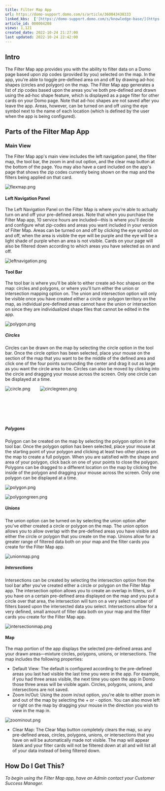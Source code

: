 ```yaml
---
title: Filter Map App
url: https://domo-support.domo.com/s/article/360043438333
linked_kbs:  ['[https://domo-support.domo.com/s/knowledge-base/](https://domo-support.domo.com/s/knowledge-base/)', '[https://domo-support.domo.com/s/](https://domo-support.domo.com/s/)', '[https://domo-support.domo.com/s/topic/0TO5w000000ZampGAC](https://domo-support.domo.com/s/topic/0TO5w000000ZampGAC)', '[https://domo-support.domo.com/s/topic/0TO5w000000Zan9GAC](https://domo-support.domo.com/s/topic/0TO5w000000Zan9GAC)', '[https://domo-support.domo.com/s/article/360043438333](https://domo-support.domo.com/s/article/360043438333)', '[https://domo-support.domo.com/s/topic/0TO5w000000Zan9GAC/available-apps](https://domo-support.domo.com/s/topic/0TO5w000000Zan9GAC/available-apps)', '[https://domo-support.domo.com/s/article/360043429933](https://domo-support.domo.com/s/article/360043429933)', '[https://domo-support.domo.com/s/article/360043429953](https://domo-support.domo.com/s/article/360043429953)', '[https://domo-support.domo.com/s/article/360042925494](https://domo-support.domo.com/s/article/360042925494)', '[https://domo-support.domo.com/s/article/360043429913](https://domo-support.domo.com/s/article/360043429913)', '[https://domo-support.domo.com/s/article/4408174643607](https://domo-support.domo.com/s/article/4408174643607)', '[https://domo-support.domo.com/s/login/](https://domo-support.domo.com/s/login/)']
article_id: 000004208
views: 1,121
created_date: 2022-10-24 21:27:00
last updated: 2022-10-24 22:42:00
---
```




Intro
-----


The Filter Map app provides you with the ability to filter data on a Domo page based upon zip codes (provided by you) selected on the map. In the app, you're able to toggle pre-defined area on and off by drawing ad-hoc shapes (circles and polygon) on the map. The Filter Map app generates a list of zip codes based upon the areas you've both pre-defined and drawn using the ad-hoc shape feature, which is displayed as a page filter for other cards on your Domo page. Note that ad-hoc shapes are not saved after you leave the app. Areas, however, can be turned on and off using the eye symbol next to the name of each location (which is defined by the user when the app is being configured).


Parts of the Filter Map App
---------------------------


### Main View


The Filter Map app's main view includes the left navigation panel, the filter map, the tool bar, the zoom in and out option, and the clear map button at the bottom of the page. You may also have a card included on the app's page that shows the zip codes currently being shown on the map and the filters being applied on that card.


![flexmap.png](flexmap.png) 


#### Left Navigation Panel


The Left Navigation Panel on the Filter Map is where you're able to actually turn on and off your pre-defined areas. Note that when you purchase the Filter Map app, 10 service hours are included—this is where you'll decide and configure what zip-codes and areas you want included in your version of Filter Map. Areas can be turned on and off by clicking the eye symbol on and off, when the area is visible the eye will be purple and the eye will be a light shade of purple when an area is not visible. Cards on your page will also be filtered down according to which areas you have selected as on and off.


![leftnavigation.png](leftnavigation.png)


#### Tool Bar


The tool bar is where you'll be able to either create ad-hoc shapes on the map: circles and polygons, or where you'll turn either the union or intersection mapping option on. The union and intersection option will only be visible once you have created either a circle or polygon territory on the map, as individual pre-defined areas cannot have the union or intersection on since they are individualized shape files that cannot be edited in the app. 


![polygon.png](polygon.png)


##### **Circles**


Circles can be drawn on the map by selecting the circle option in the tool bar. Once the circle option has been selected, place your mouse on the section of the map that you want to be the middle of the defined area and click one of the four points surrounding the center and drag it out as large as you want the circle area to be. Circles can also be moved by clicking into the circle and dragging your mouse across the screen. Only one circle can be displayed at a time.


![circle.png](circle.png)        ![circlegreen.png](circlegreen.png)


 


 


 


##### **Polygons**


Polygon can be created on the map by selecting the polygon option in the tool bar. Once the polygon option has been selected, place your mouse at the starting point of your polygon and clicking at least two other places on the map to create a full polygon. When you are satisfied with the shape and area of your polygon, click back on one of your points to close the polygon. Polygons can be dragged to a different location on the map by clicking the inside of the polygon and dragging your mouse across the screen. Only one polygon can be displayed at a time.


![polygon.png](polygon.png)


![polygongreen.png](polygongreen.png)


##### **Unions**


The union option can be turned on by selecting the union option after you've either created a circle or polygon on the map. The union option allows you to allow overlap with the pre-defined areas you have visible and either the circle or polygon that you create on the map. Unions allow for a greater range of filtered data both on your map and the filter cards you create for the Filter Map app.


![unionmap.png](unionmap.png)


##### **Intersections**


Intersections can be created by selecting the intersection option from the tool bar after you've created either a circle or polygon on the Filter Map app. The intersection option allows you to create an overlap in filters, so if you have on a certain pre-defined area displayed on the map and you put a circle over that area, the intersection will turn on a very select number of filters based upon the intersected data you select. Intersections allow for a very defined, small amount of filter data both on your map and the filter cards you create for the Filter Map app.


![intersectionmap.png](intersectionmap.png)


#### Map


The map portion of the app displays the selected pre-defined areas and your drawn areas—mixture circles, polygons, unions, or intersections. The map includes the following properties:


* Default View: The default is configured according to the pre-defined areas you last had visible the last time you were in the app. For example, if you had three areas visible, the next time you open the app in Domo those three areas will be visible again. Circles, polygons, unions, and intersections are not saved.
* Zoom In/Out: Using the zoom in/out option, you're able to either zoom in and out of the map by selecting the + or - option. You can also move left or right on the map by dragging your mouse in the direction you wish to view in the map in.


![zoominout.png](zoominout.png)


* Clear Map: The Clear Map button completely clears the map, so any pre-defined areas, circles, polygons, unions, or intersections that you have on will be automatically made not visible. The map will appear blank and your filter cards will not be filtered down at all and will list all of your data instead of being filtered down.


How Do I Get This?
------------------


*To begin using the Filter Map app, have an Admin contact your Customer Success Manager.*


 


 


 


 


 

